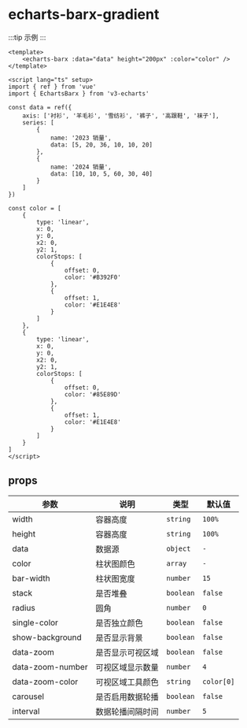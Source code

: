 <script lang="ts" setup>
import EchartsBarxGradients from '@/echarts/barx/echarts-barx-gradients.vue'
</script>

# echarts-barx-gradient

:::tip 示例
<echarts-barx-gradients />
:::

```vue
<template>
    <echarts-barx :data="data" height="200px" :color="color" />
</template>

<script lang="ts" setup>
import { ref } from 'vue'
import { EchartsBarx } from 'v3-echarts'

const data = ref({
    axis: ['衬衫', '羊毛衫', '雪纺衫', '裤子', '高跟鞋', '袜子'],
    series: [
        {
            name: '2023 销量',
            data: [5, 20, 36, 10, 10, 20]
        },
        {
            name: '2024 销量',
            data: [10, 10, 5, 60, 30, 40]
        }
    ]
})

const color = [
    {
        type: 'linear',
        x: 0,
        y: 0,
        x2: 0,
        y2: 1,
        colorStops: [
            {
                offset: 0,
                color: '#B392F0'
            },
            {
                offset: 1,
                color: '#E1E4E8'
            }
        ]
    },
    {
        type: 'linear',
        x: 0,
        y: 0,
        x2: 0,
        y2: 1,
        colorStops: [
            {
                offset: 0,
                color: '#85E89D'
            },
            {
                offset: 1,
                color: '#E1E4E8'
            }
        ]
    }
]
</script>
```

## props

| 参数             | 说明             | 类型      | 默认值     |
| ---------------- | ---------------- | --------- | ---------- |
| width            | 容器高度         | `string`  | `100%`     |
| height           | 容器高度         | `string`  | `100%`     |
| data             | 数据源           | `object`  | `-`        |
| color            | 柱状图颜色       | `array`   | `-`        |
| bar-width        | 柱状图宽度       | `number`  | `15`       |
| stack            | 是否堆叠         | `boolean` | `false`    |
| radius           | 圆角             | `number`  | `0`        |
| single-color     | 是否独立颜色     | `boolean` | `false`    |
| show-background  | 是否显示背景     | `boolean` | `false`    |
| data-zoom        | 是否显示可视区域 | `boolean` | `false`    |
| data-zoom-number | 可视区域显示数量 | `number`  | `4`        |
| data-zoom-color  | 可视区域工具颜色 | `string`  | `color[0]` |
| carousel         | 是否启用数据轮播 | `boolean` | `false`    |
| interval         | 数据轮播间隔时间 | `number`  | `5`        |
